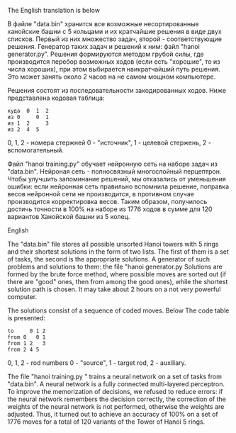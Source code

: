 The English translation is below

В файле "data.bin" хранится все возможные несортированные ханойские 
башни с 5 кольцами и их кратчайшие решения в виде двух списков. 
Первый из них множество задач, второй - соответствующие решения. 
Генератор таких задач и решений к ним: файл "hanoi generator.py". 
Решения формируются методом грубой силы, где производится перебор 
возможных ходов (если есть "хорошие", то из числа хороших),
при этом выбирается наикратчайший путь решения. Это может занять 
около 2 часов на не самом мощном компьютере.

Решения состоят из последовательности закодированных ходов. Ниже 
представлена кодовая таблица:

```
куда  0  1  2
из 0     0  1
из 1  2     3
из 2  4  5 
```

0, 1, 2 - номера стержней
0 - "источник", 1 - целевой стержень, 2 - вспомогательный.

Файл "hanoi training.py" обучает нейронную сеть на наборе задач из
"data.bin". Нейроная сеть - полносвязный многослойный перцептрон.
Чтобы улучшить запоминание решений, мы отказались от уменьшения 
ошибки: если нейронная сеть правильно вспомнила решение, поправка
весов нейронной сети не производится, в противном случае производится
корректировка весов. Таким образом, получилось достичь точности в 100%
на наборе из 1776 ходов в сумме для 120 вариантов Ханойской башни из
5 колец.

English

The "data.bin" file stores all possible unsorted Hanoi
towers with 5 rings and their shortest solutions in the form of two lists. 
The first of them is a set of tasks, the second is the appropriate solutions. 
A generator of such problems and solutions to them: the file "hanoi generator.py
Solutions are formed by the brute force method, where
possible moves are sorted out (if there are "good" ones, then from among the good ones),
while the shortest solution path is chosen. It may take
about 2 hours on a not very powerful computer.

The solutions consist of a sequence of coded moves. Below 
The code table is presented:

```
to     0 1 2
from 0   0 1
from 1 2   3
from 2 4 5 
```

0, 1, 2 - rod numbers
0 - "source", 1 - target rod, 2 - auxiliary.

The file "hanoi training.py " trains a neural network on a set of tasks from
"data.bin". A neural network is a fully connected multi-layered perceptron.
To improve the memorization of decisions, we refused to reduce 
errors: if the neural network remembers the decision correctly, the correction
of the weights of the neural network is not performed, otherwise
the weights are adjusted. Thus, it turned out to achieve an accuracy of 100%
on a set of 1776 moves for a total of 120 variants of the Tower of Hanoi
5 rings.
